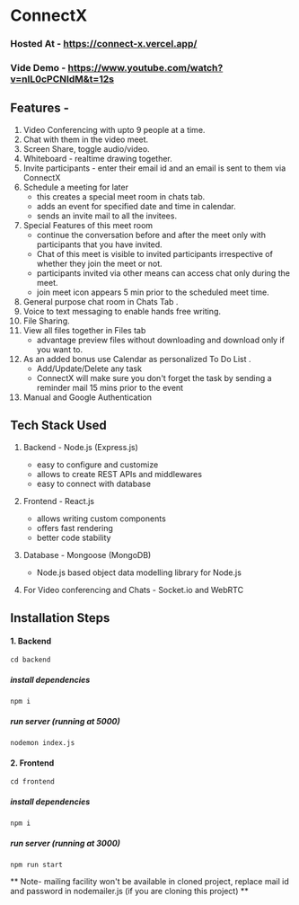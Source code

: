 # ConnectX

### Hosted At - https://connect-x.vercel.app/

### Vide Demo - https://www.youtube.com/watch?v=nlL0cPCNIdM&t=12s

## Features - ## 

1. Video Conferencing with upto 9 people at a time.
2. Chat with them in the video meet.
3. Screen Share, toggle audio/video.
4. Whiteboard - realtime drawing together.
5. Invite participants - enter their email id and an email is sent to them via ConnectX
6. Schedule a meeting for later
    - this creates a special meet room in chats tab.
    - adds an event for specified date and time in calendar.
    - sends an invite mail to all the invitees.
7. Special Features of this meet room 
    - continue the conversation before and after the meet only with participants that you have invited.
    - Chat of this meet is visible to invited participants irrespective of whether they join the meet or not.
    - participants invited via other means can access chat only during the meet.
    - join meet icon appears 5 min prior to the scheduled meet time.
8. General purpose chat room in Chats Tab .
9. Voice to text messaging to enable hands free writing.
10. File Sharing.
11. View all files together in Files tab 
    - advantage preview files without downloading and download only if you want to.
12. As an added bonus use Calendar as personalized To Do List .
    - Add/Update/Delete any task
    - ConnectX will make sure you don't forget the task by sending a reminder mail 15 mins prior to the event
13. Manual and Google Authentication

## Tech Stack Used ## 

1. Backend - Node.js (Express.js) 
    - easy to configure and customize
    - allows to create REST APIs and middlewares
    - easy to connect with database
2. Frontend - React.js 
    - allows writing custom components
    - offers fast rendering
    - better code stability
3. Database - Mongoose (MongoDB)
    - Node.js based object data modelling library for Node.js
    
4. For Video conferencing and Chats - Socket.io and WebRTC    

## Installation Steps ## 

#### 1. Backend ####

  `cd backend`
  ##### install dependencies #####
  `npm i`
  ##### run server (running at 5000) #####
  `nodemon index.js`

#### 2. Frontend ####

  `cd frontend`
 ##### install dependencies #####
  `npm i`
 ##### run server (running at 3000) #####
  `npm run start`
  
  ** Note- mailing facility won't be available in cloned project, replace mail id and password in nodemailer.js (if you are cloning this project) **

